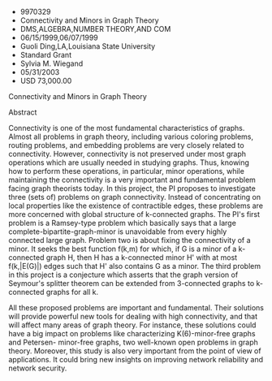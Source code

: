 
* 9970329
* Connectivity and Minors in Graph Theory
* DMS,ALGEBRA,NUMBER THEORY,AND COM
* 06/15/1999,06/07/1999
* Guoli Ding,LA,Louisiana State University
* Standard Grant
* Sylvia M. Wiegand
* 05/31/2003
* USD 73,000.00

Connectivity and Minors in Graph Theory

Abstract

Connectivity is one of the most fundamental characteristics of graphs. Almost
all problems in graph theory, including various coloring problems, routing
problems, and embedding problems are very closely related to connectivity.
However, connectivity is not preserved under most graph operations which are
usually needed in studying graphs. Thus, knowing how to perform these
operations, in particular, minor operations, while maintaining the connectivity
is a very important and fundamental problem facing graph theorists today. In
this project, the PI proposes to investigate three (sets of) problems on graph
connectivity. Instead of concentrating on local properties like the existence of
contractible edges, these problems are more concerned with global structure of
k-connected graphs. The PI's first problem is a Ramsey-type problem which
basically says that a large complete-bipartite-graph-minor is unavoidable from
every highly connected large graph. Problem two is about fixing the connectivity
of a minor. It seeks the best function f(k,m) for which, if G is a minor of a
k-connected graph H, then H has a k-connected minor H' with at most f(k,|E(G)|)
edges such that H' also contains G as a minor. The third problem in this project
is a conjecture which asserts that the graph version of Seymour's splitter
theorem can be extended from 3-connected graphs to k-connected graphs for all k.

All these proposed problems are important and fundamental. Their solutions will
provide powerful new tools for dealing with high connectivity, and that will
affect many areas of graph theory. For instance, these solutions could have a
big impact on problems like characterizing K(6)-minor-free graphs and Petersen-
minor-free graphs, two well-known open problems in graph theory. Moreover, this
study is also very important from the point of view of applications. It could
bring new insights on improving network reliability and network security.
